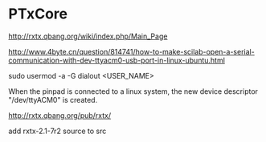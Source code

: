 # PTxCore

http://rxtx.qbang.org/wiki/index.php/Main_Page

http://www.4byte.cn/question/814741/how-to-make-scilab-open-a-serial-communication-with-dev-ttyacm0-usb-port-in-linux-ubuntu.html

sudo usermod -a -G dialout <USER_NAME>

When the pinpad is connected to a linux system, the new device descriptor "/dev/ttyACM0" is created.

http://rxtx.qbang.org/pub/rxtx/

add rxtx-2.1-7r2 source to src
